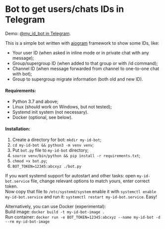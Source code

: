 # Bot to get users/chats IDs in Telegram

Demo: [@my_id_bot in Telegram](https://t.me/my_id_bot).  

This is a simple bot written with [aiogram](https://github.com/aiogram/aiogram) framework to show some IDs, like:

* Your user ID (when asked in inline mode or in private chat with any message);  
* Group/supergroup ID (when added to that group or with /id command);  
* Channel ID (when message forwarded from channel to one-to-one chat with bot);  
* Group to supergroup migrate information (both old and new ID).

#### Requirements:
* Python 3.7 and above;  
* Linux (should work on Windows, but not tested);   
* Systemd init system (not necessary).  
* Docker (optional, see below).

#### Installation:  
1. Create a directory for bot: `mkdir my-id-bot`;  
2. `cd my-id-bot && python3 -m venv venv`;  
3. Put `bot.py` file to `my-id-bot` directory;  
4. `source venv/bin/python && pip install -r requirements.txt`;  
5. `chmod +x bot.py`;  
6. `BOT_TOKEN=12345:abcxyz ./bot.py`

If you want systemd support for autostart and other tasks: open `my-id-bot.service` file, change relevant options to match yours, enter correct token.  
Now copy that file to `/etc/systemd/system` enable it with `systemctl enable my-id-bot.service` and run it: `systemctl restart my-id-bot.service`. Easy!

Alternatively, you can use Docker (experimental):  
Build image: `docker build -t my-id-bot-image .`  
Run container: `docker run -e BOT_TOKEN=12345:abcxyz --name my-id-bot -d --rm my-id-bot-image`
